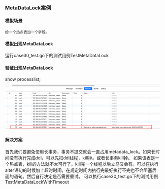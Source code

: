 ### MetaDataLock案例

#### 模拟场景
    给一个热点表加一个字段。

#### 模拟出现MetaDataLock
运行case30_test.go下的测试用例TestMetaDataLock

#### 验证出现MetaDataLock
show processlist;
![img.png](img.png)

#### 解决方案
首先我们要避免使用长事务，事务不提交就会一直占用metadata_lock。如果长时间没有执行完成ddl，可以先把ddl线程，kill掉。或者长事务kill掉。
如果该表是一个热点表，kill的方法就不太可行了。kill完一个线程以后立马又会有。可以在执行alter语句的时候加上超时时间，在规定时间内执行完最好执行不完也不会阻塞后面的语句。然后自行决定是否需要重试。
可以执行case30_test.go下的测试用例TestMetaDataLockWithTimeout


